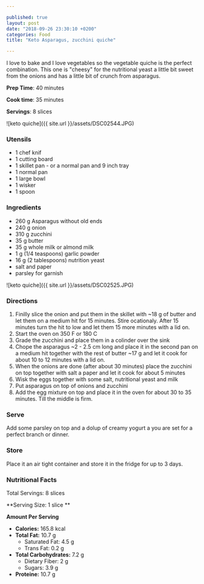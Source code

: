 ```yaml
---

published: true
layout: post
date: "2018-09-26 23:30:10 +0200"
categories: Food
title: "Keto Asparagus, zucchini quiche"

---
```


I love to bake and I love vegetables so the vegetable quiche is the perfect combination. 
This one is "cheesy" for the nutritional yeast a little bit sweet from the onions and has a little bit of crunch from 
asparagus. 


**Prep Time**: 40 minutes

**Cook time**: 35 minutes

**Servings**: 8 slices

![keto quiche]({{ site.url }}/assets/DSC02544.JPG)

### Utensils
- 1 chef knif
- 1 cutting board
- 1 skillet pan - or a normal pan and 9 inch tray 
- 1 normal pan
- 1 large bowl
- 1 wisker
- 1 spoon 

### Ingredients
- 260 g Asparagus without old ends
- 240 g onion
- 310 g zucchini
- 35 g butter
- 35 g whole milk or almond milk
- 1 g (1/4 teaspoons) garlic powder
- 16 g (2 tablespoons) nutrition yeast
- salt and paper
- parsley for garnish 

![keto quiche]({{ site.url }}/assets/DSC02525.JPG)

### Directions
1. Finilly slice the onion and put them in the skillet with ~18 g of butter and let them on a medium hit for 15 minutes. 
Stire ocationaly. After 15 minutes turn the hit to low and let them 15 more minutes with a lid on. 
2. Start the oven on 350 F or 180 C
3. Grade the zucchini and place them in a colinder over the sink
4. Chope the asparagus ~2 - 2.5 cm long and place it in the second pan on a medium hit together with the rest of butter ~17 g 
and let it cook for about 10 to 12 minutes with a lid on.
5. When the onions are done (after about 30 minutes) place the zucchini on top together with salt a paper and let it cook 
for about 5 minutes
6. Wisk the eggs together with some salt, nutritional yeast and milk
7. Put asparagus on top of onions and zucchini
8. Add the egg mixture on top and place it in the oven for about 30 to 35 minutes. Till the middle is firm.

### Serve
Add some parsley on top and a dolup of creamy yogurt a you are set for a perfect branch or dinner. 

### Store
Place it an air tight container and store it in the fridge for up to 3 days.

### Nutritional Facts
Total Servings: 8 slices

**Serving Size: 1 slice **

**Amount Per Serving**

- **Calories:** 165.8 kcal
- **Total Fat:** 10.7 g
  - Saturated Fat: 4.5 g
  - Trans Fat: 0.2 g
- **Total Carbohydrates:** 7.2 g
  - Dietary Fiber: 2 g
  - Sugars: 3.9 g
- **Proteine:** 10.7 g
